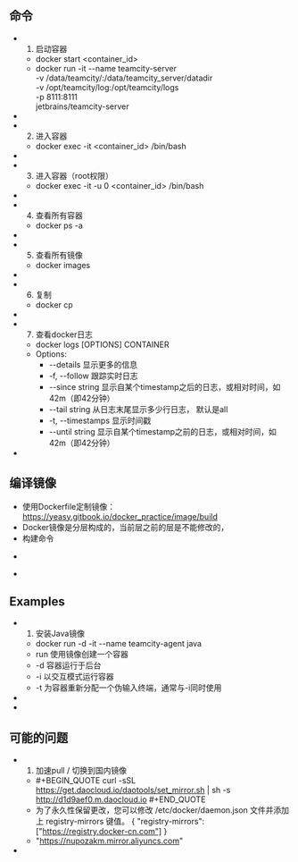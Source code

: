 ## 命令
-
  1. 启动容器
	- docker start <container_id>
	- docker run -it --name teamcity-server \
	  -v /data/teamcity/:/data/teamcity_server/datadir \
	  -v /opt/teamcity/log:/opt/teamcity/logs \
	  -p 8111:8111 \
	  jetbrains/teamcity-server
-
-
  2. 进入容器
	- docker exec -it <container_id> /bin/bash
-
-
  3. 进入容器（root权限）
	- docker exec -it -u 0 <container_id> /bin/bash
-
-
  4. 查看所有容器
	- docker ps -a
-
-
  5. 查看所有镜像
	- docker images
-
-
  6. 复制
	- docker cp
-
-
  7. 查看docker日志
	- docker logs [OPTIONS] CONTAINER
	- Options:
		- --details        显示更多的信息
		- -f, --follow         跟踪实时日志
		- --since string   显示自某个timestamp之后的日志，或相对时间，如42m（即42分钟）
		- --tail string    从日志末尾显示多少行日志， 默认是all
		- -t, --timestamps     显示时间戳
		- --until string   显示自某个timestamp之前的日志，或相对时间，如42m（即42分钟）
-
## 编译镜像
- 使用Dockerfile定制镜像： https://yeasy.gitbook.io/docker_practice/image/build
- Docker镜像是分层构成的，当前层之前的层是不能修改的，
- 构建命令
-
  ```bash
  ```
-
## Examples
-
  1. 安装Java镜像
	- docker run -d -it --name teamcity-agent java
	- run 使用镜像创建一个容器
	- -d 容器运行于后台
	- -i 以交互模式运行容器
	- -t 为容器重新分配一个伪输入终端，通常与-i同时使用
-
-
## 可能的问题
-
  1. 加速pull / 切换到国内镜像
	-
	  #+BEGIN_QUOTE
	  curl -sSL https://get.daocloud.io/daotools/set_mirror.sh | sh -s http://d1d9aef0.m.daocloud.io
	  #+END_QUOTE
	- 为了永久性保留更改，您可以修改 /etc/docker/daemon.json 文件并添加上 registry-mirrors 键值。
	  {
	  "registry-mirrors": ["https://registry.docker-cn.com"]
	  }
	- "https://nupozakm.mirror.aliyuncs.com"
-